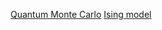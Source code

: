 [Quantum Monte Carlo](https://courses.physics.ucsd.edu/2016/Spring/physics142/Labs/FinalProjects/LJproject/topic5-lec5.pdf)
[Ising model](https://rajeshrinet.github.io/blog/2014/ising-model/)
